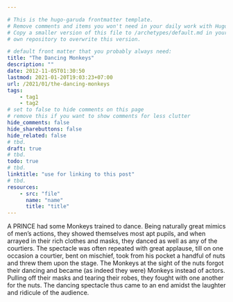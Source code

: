 ```yaml
---

# This is the hugo-garuda frontmatter template.
# Remove comments and items you won't need in your daily work with Hugo.
# Copy a smaller version of this file to /archetypes/default.md in your
# own repository to overwrite this version.

# default front matter that you probably always need:
title: "The Dancing Monkeys"
description: ""
date: 2012-11-05T01:30:50
lastmod: 2021-01-20T19:03:23+07:00
url: /2021/01/the-dancing-monkeys
tags:
    - tag1
    - tag2
# set to false to hide comments on this page
# remove this if you want to show comments for less clutter
hide_comments: false
hide_sharebuttons: false
hide_related: false
# tbd.
draft: true
# tbd.
todo: true
# tbd.
linktitle: "use for linking to this post"
# tbd.
resources:
    - src: "file"
      name: "name"
      title: "title"
---
```

A PRINCE had some Monkeys trained to dance. Being naturally great mimics of men’s actions, they showed themselves most apt pupils, and when arrayed in their rich clothes and masks, they danced as well as any of the courtiers. The spectacle was often repeated with great applause, till on one occasion a courtier, bent on mischief, took from his pocket a handful of nuts and threw them upon the stage. The Monkeys at the sight of the nuts forgot their dancing and became (as indeed they were) Monkeys instead of actors. Pulling off their masks and tearing their robes, they fought with one another for the nuts. The dancing spectacle thus came to an end amidst the laughter and ridicule of the audience.
